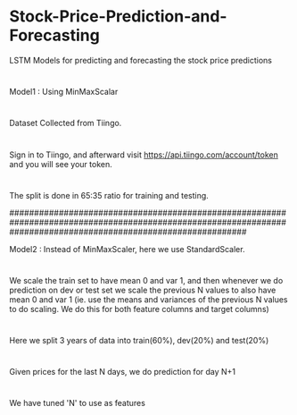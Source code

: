# Stock-Price-Prediction-and-Forecasting
LSTM Models for predicting and forecasting the stock price predictions
#
Model1 : Using MinMaxScalar
#
Dataset Collected from Tiingo.
#
Sign in to Tiingo, and afterward visit https://api.tiingo.com/account/token and you will see your token.
#
The split is done in 65:35 ratio for training and testing.

################################################################################################################################################################

Model2 : Instead of MinMaxScaler, here we use StandardScaler. 
#
We scale the train set to have mean 0 and var 1, and then whenever we do prediction on dev or test set we scale the previous N values to also have mean 0 and var 1 (ie. use the means and variances of the previous N values to do scaling. We do this for both feature columns and target columns)
#
Here we split 3 years of data into train(60%), dev(20%) and test(20%)
#
Given prices for the last N days, we do prediction for day N+1
#
We have tuned 'N' to use as features
